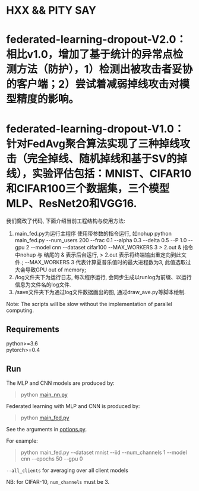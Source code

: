 # HXX && PITY SAY

# federated-learning-dropout-V2.0：相比v1.0，增加了基于统计的异常点检测方法（防护），1）检测出被攻击者妥协的客户端；2）尝试着减弱掉线攻击对模型精度的影响。
# federated-learning-dropout-V1.0：针对FedAvg聚合算法实现了三种掉线攻击（完全掉线、随机掉线和基于SV的掉线），实验评估包括：MNIST、CIFAR10和CIFAR100三个数据集，三个模型MLP、ResNet20和VGG16.



我们魔改了代码, 下面介绍当前工程结构与使用方法:
1. main_fed.py为运行主程序
    使用带参数的指令运行, 如nohup python main_fed.py --num_users 200 --frac 0.1 --alpha 0.3 --delta 0.5 --P 1.0 --gpu 2 --model cnn --dataset cifar100 --MAX_WORKERS 3 > 2.out &
    指令中nohup 与 结尾的 & 表示后台运行, > 2.out 表示将终端输出重定向到此文件.; --MAX_WORKERS 3 代表计算夏普乐值时的最大进程数为3, 此值选取过大会导致GPU out of memory; 
2. /log文件夹下为运行日志, 每次程序运行, 会同步生成以runlog为前缀、以运行信息为文件名的log文件.
3. /save文件夹下为通过log文件数据画出的图, 通过draw_ave.py等脚本绘制.


Note: The scripts will be slow without the implementation of parallel computing. 

## Requirements
python>=3.6  
pytorch>=0.4

## Run

The MLP and CNN models are produced by:
> python [main_nn.py](main_nn.py)

Federated learning with MLP and CNN is produced by:
> python [main_fed.py](main_fed.py)

See the arguments in [options.py](utils/options.py). 

For example:
> python main_fed.py --dataset mnist --iid --num_channels 1 --model cnn --epochs 50 --gpu 0  

`--all_clients` for averaging over all client models

NB: for CIFAR-10, `num_channels` must be 3.


